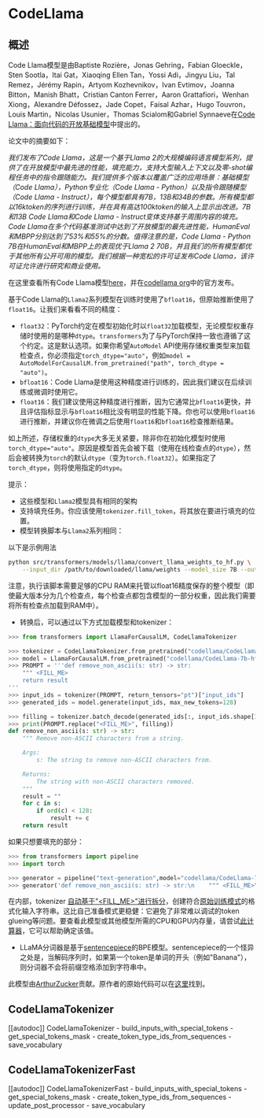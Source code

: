 <!--版权2023年The HuggingFace团队。保留所有权利。

根据Apache许可证第2.0版（“许可证”）许可；除非符合许可证的条款，否则不得使用此文件。
你可以在以下位置获取许可证副本：

http://www.apache.org/licenses/LICENSE-2.0

除非适用法律要求或书面同意，根据许可证分发的软件按“原样”分发，不附带任何形式的保证或条件。有关详细信息，请参阅许可证。

⚠️请注意，此文件是Markdown格式的，但包含我们的文档生成器（类似于MDX）的特定语法，可能在你的Markdown查看器中无法正确渲染。

-->

# CodeLlama

## 概述

Code Llama模型是由Baptiste Rozière，Jonas Gehring，Fabian Gloeckle，Sten Sootla，Itai Gat，Xiaoqing Ellen Tan，Yossi Adi，Jingyu Liu，Tal Remez，Jérémy Rapin，Artyom Kozhevnikov，Ivan Evtimov，Joanna Bitton，Manish Bhatt，Cristian Canton Ferrer，Aaron Grattafiori，Wenhan Xiong，Alexandre Défossez，Jade Copet，Faisal Azhar，Hugo Touvron，Louis Martin，Nicolas Usunier，Thomas Scialom和Gabriel Synnaeve在[Code Llama：面向代码的开放基础模型](https://ai.meta.com/research/publications/code-llama-open-foundation-models-for-code/)中提出的。

论文中的摘要如下：

*我们发布了Code Llama，这是一个基于Llama 2的大规模编码语言模型系列，提供了在开放模型中最先进的性能，填充能力，支持大型输入上下文以及零-shot编程任务中的指令跟随能力。我们提供多个版本以覆盖广泛的应用场景：基础模型（Code Llama），Python专业化（Code Llama - Python）以及指令跟随模型（Code Llama - Instruct），每个模型都具有7B，13B和34B的参数。所有模型都以16ktoken的序列进行训练，并在具有高达100ktoken的输入上显示出改进。7B和13B Code Llama和Code Llama - Instruct变体支持基于周围内容的填充。 Code Llama在多个代码基准测试中达到了开放模型的最先进性能，HumanEval和MBPP分别达到了53%和55%的分数。值得注意的是，Code Llama - Python 7B在HumanEval和MBPP上的表现优于Llama 2 70B，并且我们的所有模型都优于其他所有公开可用的模型。我们根据一种宽松的许可证发布Code Llama，该许可证允许进行研究和商业使用。*

在这里查看所有Code Llama模型[here](https://huggingface.co/models?search=code_llama)，并在[codellama org](https://huggingface.co/codellama)中的官方发布。

<Tip warning={true}>

基于Code Llama的`Llama2`系列模型在训练时使用了`bfloat16`，但原始推断使用了`float16`。让我们来看看不同的精度：

* `float32`：PyTorch约定在模型初始化时以`float32`加载模型，无论模型权重存储时使用的是哪种`dtype`。`transformers`为了与PyTorch保持一致也遵循了这个约定。这是默认选项。如果你希望`AutoModel` API使用存储权重类型来加载检查点，你必须指定`torch_dtype="auto"`，例如`model = AutoModelForCausalLM.from_pretrained("path", torch_dtype = "auto")`。
* `bfloat16`：Code Llama是使用这种精度进行训练的，因此我们建议在后续训练或微调时使用它。
* `float16`：我们建议使用这种精度进行推断，因为它通常比`bfloat16`更快，并且评估指标显示与`bfloat16`相比没有明显的性能下降。你也可以使用`bfloat16`进行推断，并建议你在微调之后使用`float16`和`bfloat16`检查推断结果。

如上所述，存储权重的`dtype`大多无关紧要，除非你在初始化模型时使用`torch_dtype="auto"`。原因是模型首先会被下载（使用在线检查点的`dtype`），然后会被转换为`torch`的默认`dtype`（变为`torch.float32`）。如果指定了`torch_dtype`，则将使用指定的`dtype`。

</Tip>

提示：

- 这些模型和`Llama2`模型具有相同的架构
- 支持填充任务。你应该使用`tokenizer.fill_token`，将其放在要进行填充的位置。
- 模型转换脚本与`Llama2`系列相同：

以下是示例用法
```bash
python src/transformers/models/llama/convert_llama_weights_to_hf.py \
    --input_dir /path/to/downloaded/llama/weights --model_size 7B --output_dir /output/path
```
注意，执行该脚本需要足够的CPU RAM来托管以float16精度保存的整个模型（即使最大版本分为几个检查点，每个检查点都包含模型的一部分权重，因此我们需要将所有检查点加载到RAM中）。

- 转换后，可以通过以下方式加载模型和tokenizer：

```python
>>> from transformers import LlamaForCausalLM, CodeLlamaTokenizer

>>> tokenizer = CodeLlamaTokenizer.from_pretrained("codellama/CodeLlama-7b-hf")
>>> model = LlamaForCausalLM.from_pretrained("codellama/CodeLlama-7b-hf")
>>> PROMPT = '''def remove_non_ascii(s: str) -> str:
    """ <FILL_ME>
    return result
'''
>>> input_ids = tokenizer(PROMPT, return_tensors="pt")["input_ids"]
>>> generated_ids = model.generate(input_ids, max_new_tokens=128)

>>> filling = tokenizer.batch_decode(generated_ids[:, input_ids.shape[1]:], skip_special_tokens = True)[0]
>>> print(PROMPT.replace("<FILL_ME>", filling))
def remove_non_ascii(s: str) -> str:
    """ Remove non-ASCII characters from a string.

    Args:
        s: The string to remove non-ASCII characters from.

    Returns:
        The string with non-ASCII characters removed.
    """
    result = ""
    for c in s:
        if ord(c) < 128:
            result += c
    return result
```

如果只想要填充的部分：
```python
>>> from transformers import pipeline
>>> import torch

>>> generator = pipeline("text-generation",model="codellama/CodeLlama-7b-hf",torch_dtype=torch.float16, device_map="auto")
>>> generator('def remove_non_ascii(s: str) -> str:\n    """ <FILL_ME>\n    return result', max_new_tokens = 128, return_type = 1)
```

在内部，tokenizer [自动基于"<FILL_ME>"进行拆分](https://huggingface.co/docs/transformers/main/model_doc/code_llama#transformers.CodeLlamaTokenizer.fill_token)，创建符合[原始训练模式](https://github.com/facebookresearch/codellama/blob/cb51c14ec761370ba2e2bc351374a79265d0465e/llama/generation.py#L402)的格式化输入字符串。这比自己准备模式更稳健：它避免了非常难以调试的token glueing等问题。要查看此模型或其他模型所需的CPU和GPU内存量，请尝试[此计算器](https://huggingface.co/spaces/hf-accelerate/model-memory-usage)，它可以帮助确定该值。

- LLaMA分词器是基于[sentencepiece](https://github.com/google/sentencepiece)的BPE模型。sentencepiece的一个怪异之处是，当解码序列时，如果第一个token是单词的开头（例如"Banana"），则分词器不会将前缀空格添加到字符串中。

此模型由[ArthurZucker](https://huggingface.co/ArthurZ)贡献。原作者的原始代码可以在[这里](https://github.com/facebookresearch/llama)找到。


## CodeLlamaTokenizer

[[autodoc]] CodeLlamaTokenizer
    - build_inputs_with_special_tokens
    - get_special_tokens_mask
    - create_token_type_ids_from_sequences
    - save_vocabulary

## CodeLlamaTokenizerFast

[[autodoc]] CodeLlamaTokenizerFast
    - build_inputs_with_special_tokens
    - get_special_tokens_mask
    - create_token_type_ids_from_sequences
    - update_post_processor
    - save_vocabulary